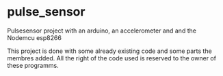 # pulse_sensor
Pulsesensor project with an arduino, an accelerometer and and the Nodemcu esp8266

This project is done with some already existing code and some parts the membres added. 
All the right of the code used is reserved to the owner of these programms. 
